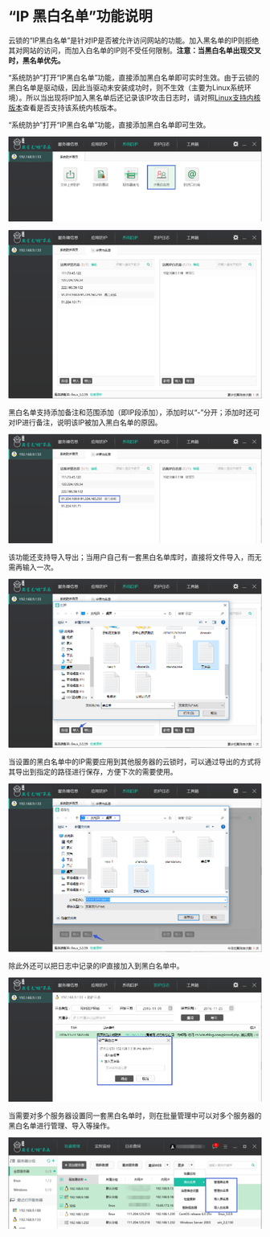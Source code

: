 # “IP 黑白名单”功能说明

云锁的“IP黑白名单”是针对IP是否被允许访问网站的功能。加入黑名单的IP则拒绝其对网站的访问，而加入白名单的IP则不受任何限制。**注意：当黑白名单出现交叉时，黑名单优先。**

“系统防护”打开“IP黑白名单”功能，直接添加黑白名单即可实时生效。由于云锁的黑白名单是驱动级，因此当驱动未安装成功时，则不生效（主要为Linux系统环境）。所以当出现将IP加入黑名单后还记录该IP攻击日志时，请对照[Linux支持内核版本](f23.md)查看是否支持该系统内核版本。

“系统防护”打开“IP黑白名单”功能，直接添加黑白名单即可生效。

![](/assets/f2301.png)

![](/assets/f2302.png)

黑白名单支持添加备注和范围添加（即IP段添加），添加时以“-”分开；添加时还可对IP进行备注，说明该IP被加入黑白名单的原因。

![](/assets/f2303.png)

该功能还支持导入导出；当用户自己有一套黑白名单库时，直接将文件导入，而无需再输入一次。

![](/assets/f2304.png)

当设置的黑白名单中的IP需要应用到其他服务器的云锁时，可以通过导出的方式将其导出到指定的路径进行保存，方便下次的需要使用。

![](/assets/f2305.png)

除此外还可以把日志中记录的IP直接加入到黑白名单中。

![](/assets/f2306.png)

当需要对多个服务器设置同一套黑白名单时，则在批量管理中可以对多个服务器的黑白名单进行管理、导入等操作。

![](/assets/f2307.png)

